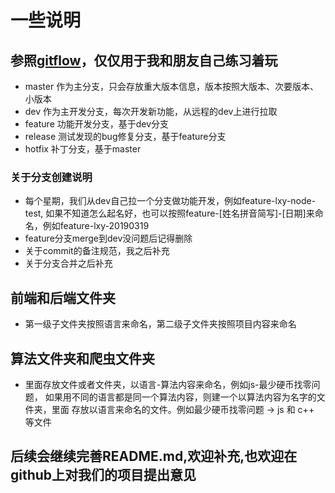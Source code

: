 # 一些说明

## 参照[gitflow](https://blog.csdn.net/xingbaozhen1210/article/details/81386269)，仅仅用于我和朋友自己练习着玩

* master 作为主分支，只会存放重大版本信息，版本按照大版本、次要版本、小版本
* dev 作为主开发分支，每次开发新功能，从远程的dev上进行拉取
* feature 功能开发分支，基于dev分支
* release 测试发现的bug修复分支，基于feature分支
* hotfix 补丁分支，基于master

### 关于分支创建说明
* 每个星期，我们从dev自己拉一个分支做功能开发，例如feature-lxy-node-test,
  如果不知道怎么起名好，也可以按照feature-[姓名拼音简写]-[日期]来命名，例如feature-lxy-20190319
* feature分支merge到dev没问题后记得删除
* 关于commit的备注规范，我之后补充
* 关于分支合并之后补充

## 前端和后端文件夹
* 第一级子文件夹按照语言来命名，第二级子文件夹按照项目内容来命名

## 算法文件夹和爬虫文件夹
* 里面存放文件或者文件夹，以语言-算法内容来命名，例如js-最少硬币找零问题，
  如果用不同的语言都是同一个算法内容，则建一个以算法内容为名字的文件夹，里面
  存放以语言来命名的文件。例如最少硬币找零问题 -> js 和 c++ 等文件

## 后续会继续完善README.md,欢迎补充,也欢迎在github上对我们的项目提出意见



